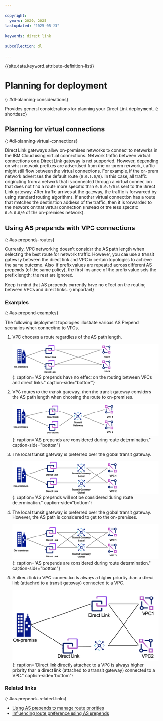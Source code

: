 ```yaml
---

copyright:
  years: 2020, 2025
lastupdated: "2025-05-23"

keywords: direct link

subcollection: dl

---
```


{{site.data.keyword.attribute-definition-list}}

# Planning for deployment
{: #dl-planning-considerations}

Provides general considerations for planning your Direct Link deployment.
{: shortdesc}

## Planning for virtual connections
{: #dl-planning-virtual-connections}

Direct Link gateways allow on-premises networks to connect to networks in the IBM Cloud using virtual connections. Network traffic between virtual connections on a Direct Link gateway is not supported. However, depending on what network prefixes are advertised from the on-prem network, traffic might still flow between the virtual connections. For example, if the on-prem network advertises the default route (`0.0.0.0/0`). In this case, all traffic originating from a network that is connected through a virtual connection that does not find a route more specific than `0.0.0.0/0` is sent to the Direct Link gateway. After traffic arrives at the gateway, the traffic is forwarded by using standard routing algorithms. If another virtual connection has a route that matches the destination address of the traffic, then it is forwarded to the network on that virtual connection (instead of the less specific `0.0.0.0/0` of the on-premises network).

## Using AS prepends with VPC connections
{: #as-prepends-routes}

Currently, VPC networking doesn't consider the AS path length when selecting the best route for network traffic. However, you can use a transit gateway between the direct link and VPC in certain topologies to achieve the same outcome. Also, if prefix values are repeated across different AS prepends (of the same policy), the first instance of the prefix value sets the prefix length; the rest are ignored.

Keep in mind that AS prepends currently have no effect on the routing between VPCs and direct links.
{: important}



### Examples
{: #as-prepend-examples}

The following deployment topologies illustrate various AS Prepend scenarios when connecting to VPCs.

1. VPC chooses a route regardless of the AS path length.

   ![AS prepends have no effect on the routing between VPCs and direct links](images/asprepends_1.png){: caption="AS prepends have no effect on the routing between VPCs and direct links." caption-side="bottom"}

1. VPC routes to the transit gateway, then the transit gateway considers the AS path length when choosing the route to on-premises.

   ![AS prepends are considered during route determination](images/asprepends_2.png){: caption="AS prepends are considered during route determination." caption-side="bottom"}

1. The local transit gateway is preferred over the global transit gateway.

   ![AS prepends are not considered during route determination](images/asprepends_3.png){: caption="AS prepends will not be considered during route determination." caption-side="bottom"}

1. The local transit gateway is preferred over the global transit gateway. However, the AS path is considered to get to the on-premises.

   ![AS prepends are considered during route determination](images/asprepends_4.png){: caption="AS prepends are considered during route determination." caption-side="bottom"}

1. A direct link to VPC connection is always a higher priority than a direct link (attached to a transit gateway) connected to a VPC.

   ![Direct link directly attached to a VPC is always higher priority than a direct link (attached to a transit gateway) connected to a VPC](images/asprepends_5.png){: caption="Direct link directly attached to a VPC is always higher priority than a direct link (attached to a transit gateway) connected to a VPC." caption-side="bottom"}

### Related links
{: #as-prepends-related-links}

* [Using AS prepends to manage route priorities](/docs/dl?topic=dl-dl-about#use-case-1)
* [Influencing route preference using AS prepends](/docs/dl?topic=dl-models-for-diversity-and-redundancy-in-direct-link#dl-bgp-path-selection)
